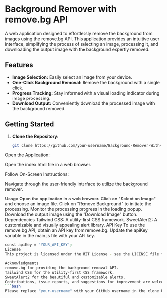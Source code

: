 # Background Remover with remove.bg API

A web application designed to effortlessly remove the background from images using the remove.bg API. This application provides an intuitive user interface, simplifying the process of selecting an image, processing it, and downloading the output image with the background expertly removed.

## Features

- **Image Selection:** Easily select an image from your device.
- **One-Click Background Removal:** Remove the background with a single click.
- **Progress Tracking:** Stay informed with a visual loading indicator during image processing.
- **Download Output:** Conveniently download the processed image with the background removed.

## Getting Started

1. **Clone the Repository:**

   ```bash
   git clone https://github.com/your-username/Background-Remover-With-Remove.bg-Api.git
Open the Application:

Open the index.html file in a web browser.

Follow On-Screen Instructions:

Navigate through the user-friendly interface to utilize the background remover.

Usage
Open the application in a web browser.
Click on "Select an Image" and choose an image file.
Click on "Remove Background" to initiate the processing.
Monitor the processing progress in the loading popup.
Download the output image using the "Download Image" button.
Dependencies
Tailwind CSS: A utility-first CSS framework.
SweetAlert2: A customizable and visually appealing alert library.
API Key
To use the remove.bg API, obtain an API key from remove.bg. Update the apiKey variable in the main.js file with your API key.
```bash
const apiKey = 'YOUR_API_KEY';
License
This project is licensed under the MIT License - see the LICENSE file for details.

Acknowledgments
remove.bg for providing the background removal API.
Tailwind CSS for the utility-first CSS framework.
SweetAlert2 for the beautiful and customizable alerts.
Contributions, issue reports, and suggestions for improvement are welcome!
```bash
Please replace "your-username" with your GitHub username in the clone URL, and update the "YOUR_API_KEY" placeholder with your remove.bg API key in the `main.js` file.
